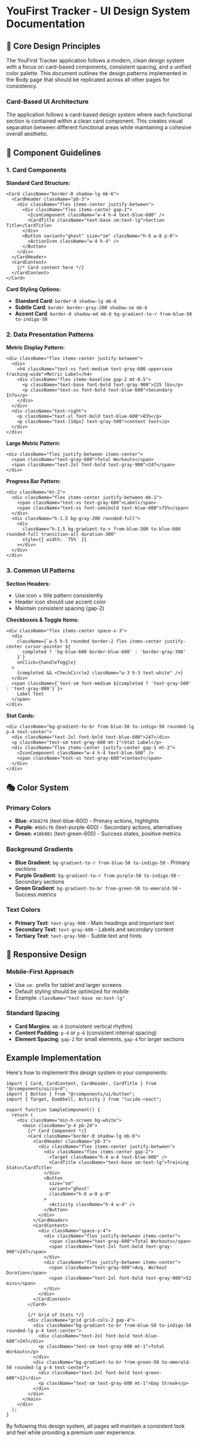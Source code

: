 # YouFirst Tracker - UI Design System Documentation

## 🎨 Core Design Principles

The YouFirst Tracker application follows a modern, clean design system with a focus on card-based components, consistent spacing, and a unified color palette. This document outlines the design patterns implemented in the Body page that should be replicated across all other pages for consistency.

### Card-Based UI Architecture

The application follows a card-based design system where each functional section is contained within a clean card component. This creates visual separation between different functional areas while maintaining a cohesive overall aesthetic.

## 📐 Component Guidelines

### 1. Card Components

**Standard Card Structure:**
```tsx
<Card className="border-0 shadow-lg mb-6">
  <CardHeader className="pb-3">
    <div className="flex items-center justify-between">
      <div className="flex items-center gap-2">
        <IconComponent className="w-4 h-4 text-blue-600" />
        <CardTitle className="text-base sm:text-lg">Section Title</CardTitle>
      </div>
      <Button variant="ghost" size="sm" className="h-8 w-8 p-0">
        <ActionIcon className="w-4 h-4" />
      </Button>
    </div>
  </CardHeader>
  <CardContent>
    {/* Card content here */}
  </CardContent>
</Card>
```

**Card Styling Options:**
- **Standard Card**: `border-0 shadow-lg mb-6`
- **Subtle Card**: `border border-gray-200 shadow-sm mb-6`
- **Accent Card**: `border-0 shadow-md mb-6 bg-gradient-to-r from-blue-50 to-indigo-50`

### 2. Data Presentation Patterns

**Metric Display Pattern:**
```tsx
<div className="flex items-center justify-between">
  <div>
    <h4 className="text-xs font-medium text-gray-600 uppercase tracking-wide">Metric Label</h4>
    <div className="flex items-baseline gap-2 mt-0.5">
      <p className="text-base font-bold text-gray-900">225 lbs</p>
      <p className="text-xs font-bold text-blue-600">Secondary Info</p>
    </div>
  </div>
  <div className="text-right">
    <p className="text-xl font-bold text-blue-600">83%</p>
    <p className="text-[10px] text-gray-500">context text</p>
  </div>
</div>
```

**Large Metric Pattern:**
```tsx
<div className="flex justify-between items-center">
  <span className="text-gray-600">Total Workouts</span>
  <span className="text-2xl font-bold text-gray-900">247</span>
</div>
```

**Progress Bar Pattern:**
```tsx
<div className="mt-2">
  <div className="flex items-center justify-between mb-1">
    <span className="text-xs text-gray-600">Label</span>
    <span className="text-xs font-semibold text-blue-600">75%</span>
  </div>
  <div className="h-1.5 bg-gray-200 rounded-full">
    <div 
      className="h-1.5 bg-gradient-to-r from-blue-500 to-blue-600 rounded-full transition-all duration-300"
      style={{ width: `75%` }}
    ></div>
  </div>
</div>
```

### 3. Common UI Patterns

**Section Headers:**
- Use icon + title pattern consistently
- Header icon should use accent color
- Maintain consistent spacing (gap-2)

**Checkboxes & Toggle Items:**
```tsx
<div className="flex items-center space-x-3">
  <div 
    className={`w-5 h-5 rounded border-2 flex items-center justify-center cursor-pointer ${
      completed ? 'bg-blue-600 border-blue-600' : 'border-gray-300'
    }`}
    onClick={handleToggle}
  >
    {completed && <CheckCircle2 className="w-3 h-3 text-white" />}
  </div>
  <span className={`text-sm font-medium ${completed ? 'text-gray-500' : 'text-gray-800'}`}>
    Label Text
  </span>
</div>
```

**Stat Cards:**
```tsx
<div className="bg-gradient-to-br from-blue-50 to-indigo-50 rounded-lg p-4 text-center">
  <div className="text-2xl font-bold text-blue-600">247</div>
  <p className="text-sm text-gray-600 mt-1">Stat Label</p>
  <div className="flex items-center justify-center gap-1 mt-2">
    <IconComponent className="w-4 h-4 text-blue-500" />
    <span className="text-xs text-gray-600">context</span>
  </div>
</div>
```

## 🎭 Color System

### Primary Colors
- **Blue**: `#3b82f6` (text-blue-600) - Primary actions, highlights
- **Purple**: `#8b5cf6` (text-purple-600) - Secondary actions, alternatives
- **Green**: `#10b981` (text-green-600) - Success states, positive metrics

### Background Gradients
- **Blue Gradient**: `bg-gradient-to-r from-blue-50 to-indigo-50` - Primary sections
- **Purple Gradient**: `bg-gradient-to-r from-purple-50 to-indigo-50` - Secondary sections
- **Green Gradient**: `bg-gradient-to-br from-green-50 to-emerald-50` - Success metrics

### Text Colors
- **Primary Text**: `text-gray-900` - Main headings and important text
- **Secondary Text**: `text-gray-600` - Labels and secondary content
- **Tertiary Text**: `text-gray-500` - Subtle text and hints

## 📱 Responsive Design

### Mobile-First Approach
- Use `sm:` prefix for tablet and larger screens
- Default styling should be optimized for mobile
- Example: `className="text-base sm:text-lg"`

### Standard Spacing
- **Card Margins**: `mb-6` (consistent vertical rhythm)
- **Content Padding**: `p-4` or `p-6` (consistent internal spacing)
- **Element Spacing**: `gap-2` for small elements, `gap-4` for larger sections

## Example Implementation

Here's how to implement this design system in your components:

```tsx
import { Card, CardContent, CardHeader, CardTitle } from "@/components/ui/card";
import { Button } from "@/components/ui/button";
import { Target, Dumbbell, Activity } from "lucide-react";

export function SampleComponent() {
  return (
    <div className="min-h-screen bg-white">
      <main className="p-4 pb-24">
        {/* Card Component */}
        <Card className="border-0 shadow-lg mb-6">
          <CardHeader className="pb-3">
            <div className="flex items-center justify-between">
              <div className="flex items-center gap-2">
                <Target className="h-4 w-4 text-blue-600" />
                <CardTitle className="text-base sm:text-lg">Training Stats</CardTitle>
              </div>
              <Button
                size="sm"
                variant="ghost"
                className="h-8 w-8 p-0"
              >
                <Activity className="h-4 w-4" />
              </Button>
            </div>
          </CardHeader>
          <CardContent>
            <div className="space-y-4">
              <div className="flex justify-between items-center">
                <span className="text-gray-600">Total Workouts</span>
                <span className="text-2xl font-bold text-gray-900">247</span>
              </div>
              <div className="flex justify-between items-center">
                <span className="text-gray-600">Avg. Workout Duration</span>
                <span className="text-2xl font-bold text-gray-900">52 mins</span>
              </div>
            </div>
          </CardContent>
        </Card>
        
        {/* Grid of Stats */}
        <div className="grid grid-cols-2 gap-4">
          <div className="bg-gradient-to-br from-blue-50 to-indigo-50 rounded-lg p-4 text-center">
            <div className="text-2xl font-bold text-blue-600">247</div>
            <p className="text-sm text-gray-600 mt-1">Total Workouts</p>
          </div>
          <div className="bg-gradient-to-br from-green-50 to-emerald-50 rounded-lg p-4 text-center">
            <div className="text-2xl font-bold text-green-600">12</div>
            <p className="text-sm text-gray-600 mt-1">Day Streak</p>
          </div>
        </div>
      </main>
    </div>
  );
}
```

By following this design system, all pages will maintain a consistent look and feel while providing a premium user experience. 